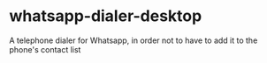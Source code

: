 # whatsapp-dialer-desktop
A telephone dialer for Whatsapp, in order not to have to add it to the phone's contact list
